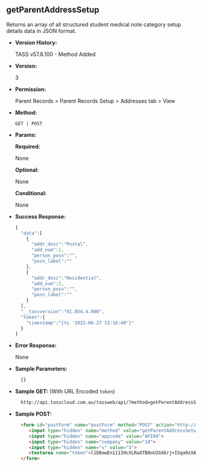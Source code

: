 **getParentAddressSetup**
----
  Returns an array of all structured student medical note category setup details data in JSON format.
  
* **Version History:**

  TASS v57.8.100 - Method Added

* **Version:**

  3

* **Permission:**

  Parent Records > Parent Records Setup > Addresses tab > View

* **Method:**

  `GET | POST`
  
*  **Params:**

   **Required:**
 
   None

   **Optional:**

   None

   **Conditional:**

   None

* **Success Response:**

    ```javascript
    {
      "data":[
        {
          "addr_desc":"Postal",
          "add_num":1,
          "person_posn":"",
          "posn_label":""
        },
        {
          "addr_desc":"Residential",
          "add_num":2,
          "person_posn":"",
          "posn_label":""
        }
      ],
      "__tassversion":"01.054.4.000",
      "token":{
        "timestamp":"{ts '2022-06-27 13:16:40'}"
      }
    }
    ```

* **Error Response:**

    None
    
* **Sample Parameters:**

  ```javascript
    {}
  ```

* **Sample GET:** (With URL Encoded `token`)

  ```HTML
    http://api.tasscloud.com.au/tassweb/api/?method=getParentAddressSetup&appcode=API04&company=10&v=3&token=l1D8owEn111IHcXLRwXTB0oU2GX6rj%2BISqa9zXA8We3J3mwgjW5pdUvFK3%2FIZ4mJ4bMyfKTmEoup%2B3tTE9GeLQ%3D%3D
  ```
  
* **Sample POST:**

  ```HTML
    <form id="postForm" name="postForm" method="POST" action="http://api.tasscloud.com.au/tassweb/api/">
       <input type="hidden" name="method" value="getParentAddressSetup">
       <input type="hidden" name="appcode" value="API04">
       <input type="hidden" name="company" value="10">
       <input type="hidden" name="v" value="3">
       <textarea name="token">l1D8owEn111IHcXLRwXTB0oU2GX6rj+ISqa9zXA8We3J3mwgjW5pdUvFK3/IZ4mJ4bMyfKTmEoup+3tTE9GeLQ==</textarea>
    </form>
  ```